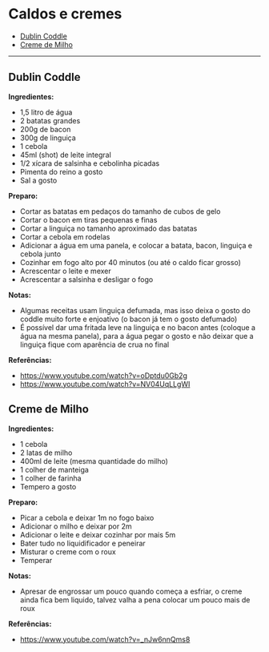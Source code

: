 # Caldos e cremes

<!-- START doctoc generated TOC please keep comment here to allow auto update -->
<!-- DON'T EDIT THIS SECTION, INSTEAD RE-RUN doctoc TO UPDATE -->


- [Dublin Coddle](#dublin-coddle)
- [Creme de Milho](#creme-de-milho)

<!-- END doctoc generated TOC please keep comment here to allow auto update -->

---

## Dublin Coddle

**Ingredientes:**

- 1,5 litro de água
- 2 batatas grandes
- 200g de bacon
- 300g de linguiça
- 1 cebola
- 45ml (shot) de leite integral
- 1/2 xícara de salsinha e cebolinha picadas
- Pimenta do reino a gosto
- Sal a gosto

**Preparo:**

- Cortar as batatas em pedaços do tamanho de cubos de gelo
- Cortar o bacon em tiras pequenas e finas
- Cortar a linguiça no tamanho aproximado das batatas
- Cortar a cebola em rodelas
- Adicionar a água em uma panela, e colocar a batata, bacon, linguiça e cebola junto
- Cozinhar em fogo alto por 40 minutos (ou até o caldo ficar grosso)
- Acrescentar o leite e mexer
- Acrescentar a salsinha e desligar o fogo

**Notas:**

- Algumas receitas usam linguiça defumada, mas isso deixa o gosto do coddle muito forte e enjoativo (o bacon já tem o gosto defumado)
- É possível dar uma fritada leve na linguiça e no bacon antes (coloque a água na mesma panela), para a água pegar o gosto e não deixar que a linguiça fique com aparência de crua no final

**Referências:**

- https://www.youtube.com/watch?v=oDptdu0Gb2g
- https://www.youtube.com/watch?v=NV04UqLLgWI


## Creme de Milho

**Ingredientes:**

- 1 cebola
- 2 latas de milho
- 400ml de leite (mesma quantidade do milho)
- 1 colher de manteiga
- 1 colher de farinha
- Tempero a gosto

**Preparo:**

- Picar a cebola e deixar 1m no fogo baixo
- Adicionar o milho e deixar por 2m
- Adicionar o leite e deixar cozinhar por mais 5m
- Bater tudo no liquidificador e peneirar
- Misturar o creme com o roux
- Temperar

**Notas:**

- Apresar de engrossar um pouco quando começa a esfriar, o creme ainda fica bem liquido, talvez valha a pena colocar um pouco mais de roux

**Referências:**

- https://www.youtube.com/watch?v=_nJw6nnQms8
